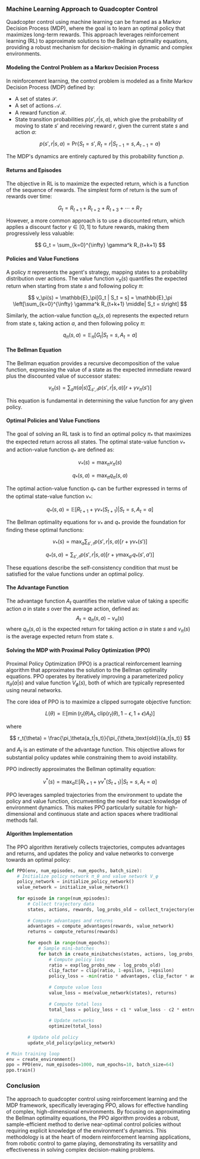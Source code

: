 ### Machine Learning Approach to Quadcopter Control

Quadcopter control using machine learning can be framed as a Markov Decision Process (MDP), where the goal is to learn an optimal policy that maximizes long-term rewards. This approach leverages reinforcement learning (RL) to approximate solutions to the Bellman optimality equations, providing a robust mechanism for decision-making in dynamic and complex environments. 

#### Modeling the Control Problem as a Markov Decision Process

In reinforcement learning, the control problem is modeled as a finite Markov Decision Process (MDP) defined by:
- A set of states $\mathcal{S}$.
- A set of actions $\mathcal{A}$.
- A reward function $\mathcal{R}$.
- State transition probabilities $p(s',r|s,a)$, which give the probability of moving to state $s'$ and receiving reward $r$, given the current state $s$ and action $a$:

$$
p(s',r|s,a) = \text{Pr}\{S_t=s', R_t=r | S_{t-1}=s, A_{t-1}=a\}
$$

The MDP's dynamics are entirely captured by this probability function $p$.

#### Returns and Episodes

The objective in RL is to maximize the expected return, which is a function of the sequence of rewards. The simplest form of return is the sum of rewards over time:

$$
G_t = R_{t+1} + R_{t+2} + R_{t+3} + \cdots + R_T
$$

However, a more common approach is to use a discounted return, which applies a discount factor $\gamma \in [0,1]$ to future rewards, making them progressively less valuable:

$$
G_t = \sum_{k=0}^{\infty} \gamma^k R_{t+k+1}
$$

#### Policies and Value Functions

A policy $\pi$ represents the agent's strategy, mapping states to a probability distribution over actions. The value function $v_\pi(s)$ quantifies the expected return when starting from state $s$ and following policy $\pi$:

$$
v_\pi(s) = \mathbb{E}_\pi[G_t | S_t = s] = \mathbb{E}_\pi \left[\sum_{k=0}^{\infty} \gamma^k R_{t+k+1} \middle| S_t = s\right]
$$

Similarly, the action-value function $q_\pi(s,a)$ represents the expected return from state $s$, taking action $a$, and then following policy $\pi$:

$$
q_\pi(s,a) = \mathbb{E}_\pi[G_t | S_t = s, A_t = a]
$$

#### The Bellman Equation

The Bellman equation provides a recursive decomposition of the value function, expressing the value of a state as the expected immediate reward plus the discounted value of successor states:

$$
v_\pi(s) = \sum_a \pi(a|s) \sum_{s',r} p(s', r | s, a) [r + \gamma v_\pi(s')]
$$

This equation is fundamental in determining the value function for any given policy.

#### Optimal Policies and Value Functions

The goal of solving an RL task is to find an optimal policy $\pi_*$ that maximizes the expected return across all states. The optimal state-value function $v_*$ and action-value function $q_*$ are defined as:

$$
v_*(s) = \max_\pi v_\pi(s)
$$

$$
q_*(s,a) = \max_\pi q_\pi(s,a)
$$

The optimal action-value function $q_*$ can be further expressed in terms of the optimal state-value function $v_*$:

$$
q_*(s,a) = \mathbb{E}[R_{t+1} + \gamma v_*(S_{t+1}) | S_t=s, A_t=a]
$$

The Bellman optimality equations for $v_*$ and $q_*$ provide the foundation for finding these optimal functions:

$$
v_*(s) = \max_{a} \sum_{s',r} p(s', r|s,a)[r + \gamma v_*(s')]
$$

$$
q_*(s,a) = \sum_{s',r} p(s', r|s,a)[r + \gamma \max_{a'} q_*(s', a')]
$$

These equations describe the self-consistency condition that must be satisfied for the value functions under an optimal policy.

#### The Advantage Function

The advantage function $A_t$ quantifies the relative value of taking a specific action $a$ in state $s$ over the average action, defined as:
$$
A_t = q_\pi(s, a) - v_\pi(s)
$$
where $q_\pi(s, a)$ is the expected return for taking action $a$ in state $s$ and $v_\pi(s)$ is the average expected return from state $s$.

#### Solving the MDP with Proximal Policy Optimization (PPO)

Proximal Policy Optimization (PPO) is a practical reinforcement learning algorithm that approximates the solution to the Bellman optimality equations. PPO operates by iteratively improving a parameterized policy $\pi_\theta(a|s)$ and value function $V_\phi(s)$, both of which are typically represented using neural networks.

The core idea of PPO is to maximize a clipped surrogate objective function:

$$
L(\theta) = \mathbb{E}\left[\min(r_t(\theta)A_t, \text{clip}(r_t(\theta), 1-\epsilon, 1+\epsilon)A_t)\right]
$$

where

$$
r_t(\theta) = \frac{\pi_\theta(a_t|s_t)}{\pi_{\theta_\text{old}}(a_t|s_t)}
$$

and $A_t$ is an estimate of the advantage function. This objective allows for substantial policy updates while constraining them to avoid instability.

PPO indirectly approximates the Bellman optimality equation:

$$
v^*(s) = \max_a \mathbb{E}[R_{t+1} + \gamma v^*(S_{t+1}) | S_t=s, A_t=a]
$$

PPO leverages sampled trajectories from the environment to update the policy and value function, circumventing the need for exact knowledge of environment dynamics. This makes PPO particularly suitable for high-dimensional and continuous state and action spaces where traditional methods fail.

#### Algorithm Implementation

The PPO algorithm iteratively collects trajectories, computes advantages and returns, and updates the policy and value networks to converge towards an optimal policy:

```python
def PPO(env, num_episodes, num_epochs, batch_size):
    # Initialize policy network π_θ and value network V_φ
    policy_network = initialize_policy_network()
    value_network = initialize_value_network()
    
    for episode in range(num_episodes):
        # Collect trajectory data
        states, actions, rewards, log_probs_old = collect_trajectory(env, policy_network)
        
        # Compute advantages and returns
        advantages = compute_advantages(rewards, value_network)
        returns = compute_returns(rewards)
        
        for epoch in range(num_epochs):
            # Sample mini-batches
            for batch in create_minibatches(states, actions, log_probs_old, advantages, returns, batch_size):
                # Compute policy loss
                ratio = exp(log_probs_new - log_probs_old)
                clip_factor = clip(ratio, 1-epsilon, 1+epsilon)
                policy_loss = -min(ratio * advantages, clip_factor * advantages).mean()
                
                # Compute value loss
                value_loss = mse(value_network(states), returns)
                
                # Compute total loss
                total_loss = policy_loss + c1 * value_loss - c2 * entropy(policy_network)
                
                # Update networks
                optimize(total_loss)
        
        # Update old policy
        update_old_policy(policy_network)

# Main training loop
env = create_environment()
ppo = PPO(env, num_episodes=1000, num_epochs=10, batch_size=64)
ppo.train()
```

### Conclusion

The approach to quadcopter control using reinforcement learning and the MDP framework, specifically leveraging PPO, allows for effective handling of complex, high-dimensional environments. By focusing on approximating the Bellman optimality equations, the PPO algorithm provides a robust, sample-efficient method to derive near-optimal control policies without requiring explicit knowledge of the environment's dynamics. This methodology is at the heart of modern reinforcement learning applications, from robotic control to game playing, demonstrating its versatility and effectiveness in solving complex decision-making problems.
